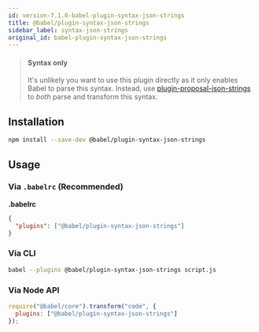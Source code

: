 ```yaml
---
id: version-7.1.0-babel-plugin-syntax-json-strings
title: @babel/plugin-syntax-json-strings
sidebar_label: syntax-json-strings
original_id: babel-plugin-syntax-json-strings
---
```


> #### Syntax only
>
> It's unlikely you want to use this plugin directly as it only enables Babel to parse this syntax. Instead, use [plugin-proposal-json-strings](plugin-proposal-json-strings.md) to _both_ parse and transform this syntax.

## Installation

```sh
npm install --save-dev @babel/plugin-syntax-json-strings
```

## Usage

### Via `.babelrc` (Recommended)

**.babelrc**

```json
{
  "plugins": ["@babel/plugin-syntax-json-strings"]
}
```

### Via CLI

```sh
babel --plugins @babel/plugin-syntax-json-strings script.js
```

### Via Node API

```javascript
require("@babel/core").transform("code", {
  plugins: ["@babel/plugin-syntax-json-strings"]
});
```

